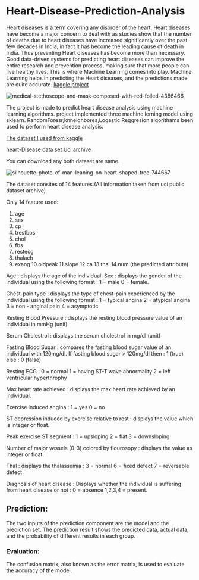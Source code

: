 # Heart-Disease-Prediction-Analysis


Heart diseases is a term covering any disorder of the heart. Heart diseases have become a major concern to deal with as studies show that the number of deaths due
to heart diseases have increased significantly over the past few decades in India, in fact it has become the leading cause of death in India.
Thus preventing Heart diseases has become more than necessary. Good data-driven systems for predicting heart diseases can improve the entire research and prevention process,
making sure that more people can live healthy lives. This is where Machine Learning comes into play. Machine Learning helps in predicting the Heart diseases, and the predictions made are quite accurate.
[kaggle project](https://www.kaggle.com/ronitf/heart-disease-uci)

![medical-stethoscope-and-mask-composed-with-red-foiled-4386466](https://user-images.githubusercontent.com/62785642/87222572-49dbbb00-c392-11ea-976a-e05ee1ab158a.jpg)

The project is made to predict heart disease analysis using machine learning algorithms.
project implemented three machine lerning model using sklearn. RandomForesr,knneighbores,Logestic Reggresion algorithams been used to perform heart disease analysis.

[The dataset I used from kaggle](https://www.kaggle.com/ronitf/heart-disease-uci)

[heart-Disease data set Uci archive](https://archive.ics.uci.edu/ml/datasets/Heart+Disease)

You can download any both dataset are same.  

![silhouette-photo-of-man-leaning-on-heart-shaped-tree-744667](https://user-images.githubusercontent.com/62785642/87222598-9cb57280-c392-11ea-9a39-2fecbf856641.jpg)

The dataset consites of 14 features.(All information taken from uci public dataset archive)


Only 14 feature used:
1. age
2. sex
3. cp
4. trestbps
5. chol
6. fbs
7. restecg
8. thalach
9. exang
10.oldpeak
11.slope
12.ca
13.thal
14.num (the predicted attribute)

Age : displays the age of the individual.
Sex : displays the gender of the individual using the following format : 1 = male 0 = female.

Chest-pain type : displays the type of chest-pain experienced by the individual using the following format : 1 = typical angina 2 = atypical angina 3 = non - anginal pain 4 = asymptotic

Resting Blood Pressure : displays the resting blood pressure value of an individual in mmHg (unit)

Serum Cholestrol : displays the serum cholestrol in mg/dl (unit)

Fasting Blood Sugar : compares the fasting blood sugar value of an individual with 120mg/dl. If fasting blood sugar > 120mg/dl then : 1 (true) else : 0 (false)

Resting ECG : 0 = normal 1 = having ST-T wave abnormality 2 = left ventricular hyperthrophy

Max heart rate achieved : displays the max heart rate achieved by an individual.

Exercise induced angina : 1 = yes 0 = no

ST depression induced by exercise relative to rest : displays the value which is integer or float.

Peak exercise ST segment : 1 = upsloping 2 = flat 3 = downsloping

Number of major vessels (0-3) colored by flourosopy : displays the value as integer or float.

Thal : displays the thalassemia : 3 = normal 6 = fixed defect 7 = reversable defect

Diagnosis of heart disease : Displays whether the individual is suffering from heart disease or not : 0 = absence 1,2,3,4 = present.

## Prediction:
The two inputs of the prediction component are the model and the prediction set. The prediction result shows the predicted data, actual data, and the probability of different results in each group.

### Evaluation:
The confusion matrix, also known as the error matrix, is used to evaluate the accuracy of the model.
